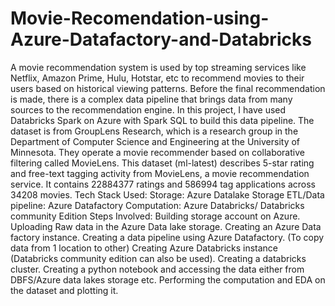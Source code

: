 # Movie-Recomendation-using-Azure-Datafactory-and-Databricks
A movie recommendation system is used by top streaming services like Netflix, Amazon Prime, Hulu, Hotstar, etc to recommend movies to their users based on historical viewing patterns.
Before the final recommendation is made, there is a complex data pipeline that brings data from many sources to the recommendation engine. In this project, I have used Databricks Spark on Azure with Spark SQL to build this data pipeline.
The dataset is from GroupLens Research, which is a research group in the Department of Computer Science and Engineering at the University of Minnesota. They operate a movie recommender based on collaborative filtering called MovieLens.
This dataset (ml-latest) describes 5-star rating and free-text tagging activity from MovieLens, a movie recommendation service. It contains 22884377 ratings and 586994 tag applications across 34208 movies.
Tech Stack Used:
Storage: Azure Datalake Storage
ETL/Data pipeline: Azure Datafactory
Computation: Azure Databricks/ Databricks community Edition
Steps Involved:
Building storage account on Azure.
Uploading Raw data in the Azure Data lake storage.
Creating an Azure Data factory instance.
Creating a data pipeline using Azure Datafactory. (To copy data from 1 location to other)
Creating Azure Databricks instance (Databricks community edition can also be used).
Creating a databricks cluster.
Creating a python notebook and accessing the data either from DBFS/Azure data lakes storage etc.
Performing the computation and EDA on the dataset and plotting it.
